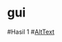 # gui
#Hasil 1
#[AltText](https://github.com/natasyaadelia/gui/blob/master/.%20KUIS%201.png "Latihan 1")
